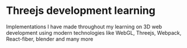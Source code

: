 # Threejs development learning
Implementations I have made throughout my learning on 3D web development using modern technologies like WebGL, Threejs, Webpack, React-fiber, blender and many more  
